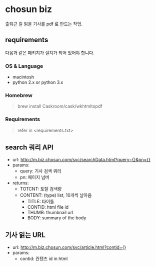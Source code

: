 # chosun biz
출퇴근 길 읽을 기사를 pdf 로 만드는 작업.

## requirements
다음과 같은 패키지가 설치가 되어 있어야 합니다.

### OS & Language
* macintosh
* python 2.x or python 3.x

### Homebrew

> brew install Caskroom/cask/wkhtmltopdf

### Requirements

> refer in <requirements.txt>

## search 쿼리 API
* url: http://m.biz.chosun.com/svc/searchData.html?query={}&pn={}
* params:
    * query: 기사 검색 쿼리
    * pn: 페이지 넘버
* returns:
    * TOTCNT: 토탈 검색량
    * CONTENT: (type) list, 10개씩 날아옴
        * TITLE: 타이틀
        * CONTID: html file id
        * THUMB: thumbnail url
        * BODY: summary of the body
        
## 기사 읽는 URL
* url: http://m.biz.chosun.com/svc/article.html?contid={}
* params:
    * contid: 컨텐츠 id in html